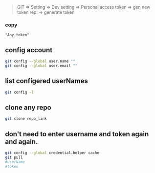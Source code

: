 >GIT => Setting => Dev setting => Personal access token => gen new token
>rep. => generate token

### copy

```
"Any_token"
```

## config account

```bash
git config --global user.name ""
git config --global user.email ""
```

## list configered userNames

```bash
git config -l
```

## clone any repo

```bash
git clone repo_link
```

## don't need to enter username and token again and again.

```bash
git config --global credential.helper cache
git pull
#userName
#token
```
